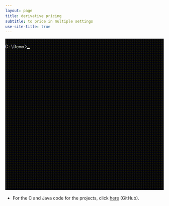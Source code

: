 ```yaml
---
layout: page
title: derivative pricing
subtitle: to price in multiple settings
use-site-title: true
---
```


![demo](demo.gif)

- For the C and Java code for the projects, click [here](https://github.com/imfl/derivative-pricing) (GitHub).
